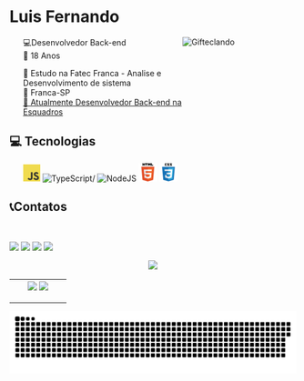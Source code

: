 <h1><b>Luis Fernando</b></h1> 
<div>
   <img   width="200" height="151" align="right"  src="https://static.imasters.com.br/wp-content/uploads/2015/11/4_Progresso4.gif" alt="Gifteclando"/>
 </div>
<ol>
 💻Desenvolvedor Back-end <br>
 🎂 18 Anos <br>
 
 📒 Estudo na Fatec Franca - Analise e Desenvolvimento de sistema<br>
 🌆 Franca-SP
 <a href="https://esquadros.com.br/"> <br>📌 Atualmente  Desenvolvedor Back-end na Esquadros  </a>
 </ol>
 <h2>💻 Tecnologias</h2>
  <ol>
  <img height="30" src="https://raw.githubusercontent.com/github/explore/80688e429a7d4ef2fca1e82350fe8e3517d3494d/topics/javascript/javascript.png" alt="Javascript"/>
  <img height="31" src="https://img.icons8.com/external-tal-revivo-filled-tal-revivo/344/external-typescript-an-open-source-programming-language-developed-and-maintained-by-microsoft-logo-filled-tal-revivo.png" alt=TypeScript/>
  <img height="32" src="https://icon-library.com/images/nodejs-icon/nodejs-icon-17.jpg" alt="NodeJS"/>
 <img height="32" src="https://raw.githubusercontent.com/github/explore/80688e429a7d4ef2fca1e82350fe8e3517d3494d/topics/html/html.png" alt="HTML5"/>
<img height="32" src="https://raw.githubusercontent.com/github/explore/80688e429a7d4ef2fca1e82350fe8e3517d3494d/topics/css/css.png" alt="CSS"/>
  </ol>
 
  
<h2>📞Contatos</h2>
<br>
<p align="left">
  <a href="https://mail.google.com/mail/u/1/#inbox?compose=CllgCHrhVDPQvnqfnDnJzqhkdpSXpgJfSzjsBvvZHZzTcpGsBkfQNvvVwrkZpZbPKvMQstldZGV"  alt="Gmail">
  <img src="https://img.shields.io/badge/-Gmail-FF0000?style=flat-square&labelColor=FF0000&logo=gmail&logoColor=white&link=lfms20031027@gmail.com" /></a>
 
  <a href="https://api.whatsapp.com/send?phone=55169942184833&text=Luis%20Fernando%20(Desenvolvedor%20Back-End)"  alt="WhatsApp">
  <img src="https://img.shields.io/badge/-WhatsApp-25d366?style=flat-square&labelColor=25d366&logo=whatsapp&logoColor=white&link=API-DO-SEU-WHATSAPP"/></a>
  
  <a href="https://www.facebook.com/luisfernando.mendes.3979"  alt="Facebook" >
  <img src="https://img.shields.io/badge/-Facebook-3b5998?style=flat-square&labelColor=3b5998&logo=facebook&logoColor=white&link=LINK-DO-SEU-FACEBOOK"/></a>

  <a href="https://www.instagram.com/luisinho_fernandinh/"  alt="Instagram">
  <img src="https://img.shields.io/badge/-Instagram-DF0174?style=flat-            square&labelColor=DF0174&logo=instagram&logoColor=white&link=https://www.instagram.com/luisinho_fernandinh/"/></a>
</p>  
  
 <p  align="center">
<img src="https://user-images.githubusercontent.com/73097560/115834477-dbab4500-a447-11eb-908a-139a6edaec5c.gif"> 
                  
  <br>

<p  align="center"> 

</ol>
<table border="0" align="center">
<tr border="0">
<td width="50%" align="center">
  
  <img  align="center"  src="https://github-readme-stats.vercel.app/api?username=lluisinho&theme=dracula&show_icons=true&count_private=true" />
  <img  align="center"  src="https://github-readme-stats.anuraghazra1.vercel.app/api/top-langs/?username=lluisinho&theme=dracula&hide_border=true&no-bg=true&no-frame=true&langs_count=10"/>
  
</div>
  <br></br>
</tr>
</table>

![Snake animation](https://github.com/lluisinho/lluisinho/blob/output/github-contribution-grid-snake.svg)
